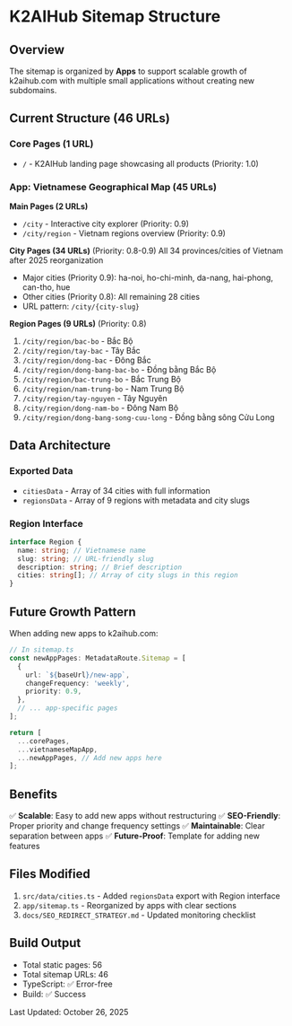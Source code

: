# K2AIHub Sitemap Structure

## Overview

The sitemap is organized by **Apps** to support scalable growth of k2aihub.com with multiple small applications without creating new subdomains.

## Current Structure (46 URLs)

### Core Pages (1 URL)

- `/` - K2AIHub landing page showcasing all products (Priority: 1.0)

### App: Vietnamese Geographical Map (45 URLs)

**Main Pages (2 URLs)**

- `/city` - Interactive city explorer (Priority: 0.9)
- `/city/region` - Vietnam regions overview (Priority: 0.9)

**City Pages (34 URLs)** (Priority: 0.8-0.9)
All 34 provinces/cities of Vietnam after 2025 reorganization

- Major cities (Priority 0.9): ha-noi, ho-chi-minh, da-nang, hai-phong, can-tho, hue
- Other cities (Priority 0.8): All remaining 28 cities
- URL pattern: `/city/{city-slug}`

**Region Pages (9 URLs)** (Priority: 0.8)

1. `/city/region/bac-bo` - Bắc Bộ
2. `/city/region/tay-bac` - Tây Bắc
3. `/city/region/dong-bac` - Đông Bắc
4. `/city/region/dong-bang-bac-bo` - Đồng bằng Bắc Bộ
5. `/city/region/bac-trung-bo` - Bắc Trung Bộ
6. `/city/region/nam-trung-bo` - Nam Trung Bộ
7. `/city/region/tay-nguyen` - Tây Nguyên
8. `/city/region/dong-nam-bo` - Đông Nam Bộ
9. `/city/region/dong-bang-song-cuu-long` - Đồng bằng sông Cửu Long

## Data Architecture

### Exported Data

- `citiesData` - Array of 34 cities with full information
- `regionsData` - Array of 9 regions with metadata and city slugs

### Region Interface

```typescript
interface Region {
  name: string; // Vietnamese name
  slug: string; // URL-friendly slug
  description: string; // Brief description
  cities: string[]; // Array of city slugs in this region
}
```

## Future Growth Pattern

When adding new apps to k2aihub.com:

```typescript
// In sitemap.ts
const newAppPages: MetadataRoute.Sitemap = [
  {
    url: `${baseUrl}/new-app`,
    changeFrequency: 'weekly',
    priority: 0.9,
  },
  // ... app-specific pages
];

return [
  ...corePages,
  ...vietnameseMapApp,
  ...newAppPages, // Add new apps here
];
```

## Benefits

✅ **Scalable**: Easy to add new apps without restructuring
✅ **SEO-Friendly**: Proper priority and change frequency settings
✅ **Maintainable**: Clear separation between apps
✅ **Future-Proof**: Template for adding new features

## Files Modified

1. `src/data/cities.ts` - Added `regionsData` export with Region interface
2. `app/sitemap.ts` - Reorganized by apps with clear sections
3. `docs/SEO_REDIRECT_STRATEGY.md` - Updated monitoring checklist

## Build Output

- Total static pages: 56
- Total sitemap URLs: 46
- TypeScript: ✅ Error-free
- Build: ✅ Success

Last Updated: October 26, 2025
